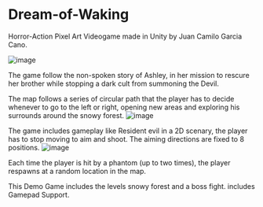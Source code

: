 # Dream-of-Waking
Horror-Action Pixel Art Videogame made in Unity by Juan Camilo Garcia Cano.

![image](https://user-images.githubusercontent.com/83435870/199479147-3a4bea4e-3c6c-48b1-ab80-bdbfe12de9f2.png)

The game follow the non-spoken story of Ashley, in her mission to rescure her brother while stopping a dark cult from summoning the Devil.

The map follows a series of circular path that the player has to decide whenever to go to the left or right, opening new areas and exploring his surrounds around the snowy forest.
![image](https://user-images.githubusercontent.com/83435870/199479874-d1f82210-fb51-49c0-8925-c847a26e3b41.png)

The game includes gameplay like Resident evil in a 2D scenary, the player has to stop moving to aim and shoot.
The aiming directions are fixed to 8 positions.
![image](https://user-images.githubusercontent.com/83435870/199480863-3663a769-3e71-4094-8e16-89f67f2fc894.png)

Each time the player is hit by a phantom (up to two times), the player respawns at a random location in the map.

This Demo Game includes the levels snowy forest and a boss fight.
includes Gamepad Support.
